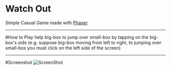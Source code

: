 Watch Out
=========
Simple Casual Game made with [Phaser](http://phaser.io)

<hr />

#How to Play
help big-box to jump over small-box by tapping on the big-box's side (e.g. suppose big-box moving from left to right, to jumping over small-box you must click on the left side of the screen)

<hr />

#Screenshot
![ScreenShot](https://raw.github.com/farbod-s/Watch-Out/master/screenshot/watch_out.png)
